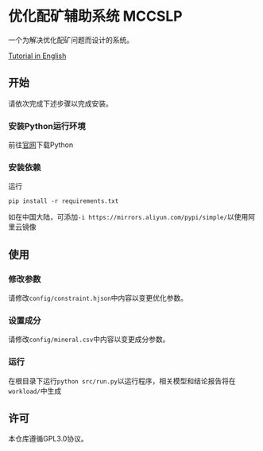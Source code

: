 # 优化配矿辅助系统 MCCSLP

一个为解决优化配矿问题而设计的系统。

[Tutorial in English](./README.md)

## 开始

请依次完成下述步骤以完成安装。

### 安装Python运行环境

前往[官网](https://www.python.org/downloads/)下载Python
### 安装依赖

运行

```
pip install -r requirements.txt
```

如在中国大陆，可添加`-i https://mirrors.aliyun.com/pypi/simple/`以使用阿里云镜像

## 使用

### 修改参数

请修改`config/constraint.hjson`中内容以变更优化参数。

### 设置成分

请修改`config/mineral.csv`中内容以变更成分参数。

### 运行

在根目录下运行`python src/run.py`以运行程序，相关模型和结论报告将在`workload/`中生成

## 许可

本仓库遵循GPL3.0协议。